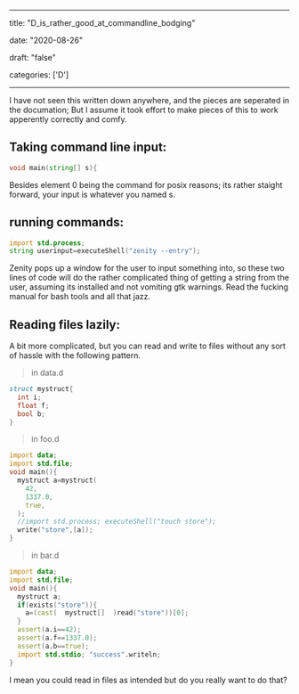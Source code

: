 
---

title: "D\_is\_rather\_good\_at\_commandline\_bodging"

date: "2020-08-26"

draft: "false"

categories: ['D']

---

I have not seen this written down anywhere, and the pieces are seperated in the documation; But I assume it took effort to make pieces of this to work apperently correctly and comfy.

Taking command line input:
-----
```d
void main(string[] s){
```
Besides element 0 being the command for posix reasons; its rather staight forward, your input is whatever you named s.

running commands:
----
```d
import std.process;
string userinput=executeShell("zenity --entry"); 
```
Zenity pops up a window for the user to input something into, so these two lines of code will do the rather complicated thing of getting a string from the user, assuming its installed and not vomiting gtk warnings.
Read the fucking manual for bash tools and all that jazz.


Reading files lazily:
----

A bit more complicated, but you can read and write to files without any sort of hassle with the following pattern.

>in data.d
```d
struct mystruct{
  int i;
  float f;
  bool b;
}
```

>in foo.d

```d
import data;
import std.file;
void main(){
  mystruct a=mystruct(
    42,
    1337.0,
    true,
  );
  //import std.process; executeShell("touch store");
  write("store",[a]);
}
```

>in bar.d

```d
import data;
import std.file;
void main(){
  mystruct a;
  if(exists("store")){
    a=(cast(  mystruct[]  )read("store"))[0];
  }
  assert(a.i==42);
  assert(a.f==1337.0);
  assert(a.b==true);
  import std.stdio; "success".writeln;
}
```

I mean you could read in files as intended but do you really want to do that?

